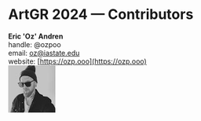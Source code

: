 # ArtGR 2024 — Contributors

**Eric 'Oz' Andren**  
handle: @ozpoo  
email: oz@iastate.edu  
website: [https://ozp.ooo](https://ozp.ooo)  
![Eric 'Oz' Andren](head-shots/oz-andren.jpg)